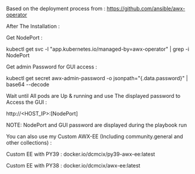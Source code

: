 Based on the deployment process from : https://github.com/ansible/awx-operator

After The Installation :

Get NodePort :

kubectl get svc -l "app.kubernetes.io/managed-by=awx-operator" | grep -i NodePort

Get admin Password for GUI access :

kubectl get secret awx-admin-password -o jsonpath="{.data.password}" | base64 --decode

Wait until All pods are Up & running and use The displayed password to Access the GUI :

http://<HOST_IP>:[NodePort]

NOTE: NodePort and GUI password are displayed during the playbook run

You can also use my Custom AWX-EE (Including community.general and other collections) :

Custom EE with PY39 : docker.io/dcmcix/py39-awx-ee:latest

Custom EE with PY38 : docker.io/dcmcix/awx-ee:latest